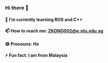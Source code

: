 ### Hi there 👋

#### 🌱 I’m currently learning ROS and C++
#### 📫 How to reach me: ZKONG002@e.ntu.edu.sg
#### 😄 Pronouns: He
#### ⚡ Fun fact: I am from Malaysia

<!--
**zejiekong/zejiekong** is a ✨ _special_ ✨ repository because its `README.md` (this file) appears on your GitHub profile.

Here are some ideas to get you started:

- 🔭 I’m currently working on ...
- 🌱 I’m currently learning ...
- 👯 I’m looking to collaborate on ...
- 🤔 I’m looking for help with ...
- 💬 Ask me about ...
- 📫 How to reach me: ...
- 😄 Pronouns: ...
- ⚡ Fun fact: ...
-->
